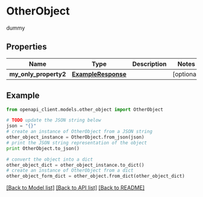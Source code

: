 # OtherObject

dummy

## Properties
Name | Type | Description | Notes
------------ | ------------- | ------------- | -------------
**my_only_property2** | [**ExampleResponse**](ExampleResponse.md) |  | [optional] 

## Example

```python
from openapi_client.models.other_object import OtherObject

# TODO update the JSON string below
json = "{}"
# create an instance of OtherObject from a JSON string
other_object_instance = OtherObject.from_json(json)
# print the JSON string representation of the object
print OtherObject.to_json()

# convert the object into a dict
other_object_dict = other_object_instance.to_dict()
# create an instance of OtherObject from a dict
other_object_form_dict = other_object.from_dict(other_object_dict)
```
[[Back to Model list]](../README.md#documentation-for-models) [[Back to API list]](../README.md#documentation-for-api-endpoints) [[Back to README]](../README.md)


